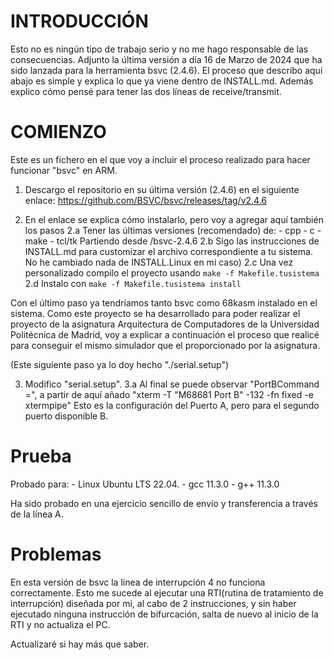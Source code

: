 # INTRODUCCIÓN
Esto no es ningún tipo de trabajo serio y no me hago responsable de las consecuencias.
Adjunto la última versión a día 16 de Marzo de 2024 que ha sido lanzada para la herramienta bsvc (2.4.6). El proceso que describo aquí abajo es simple y explica lo que ya viene dentro de INSTALL.md. Además explico cómo pensé para tener las dos líneas de receive/transmit.

# COMIENZO 

Este es un fichero en el que voy a incluir el proceso realizado para hacer funcionar "bsvc" en ARM.

1. Descargo el repositorio en su última versión (2.4.6) en el siguiente enlace: https://github.com/BSVC/bsvc/releases/tag/v2.4.6

2. En el enlace se explica cómo instalarlo, pero voy a agregar aquí también los pasos
        2.a Tener las últimas versiones (recomendado) de:
                - cpp
                - c
                - make
                - tcl/tk
        Partiendo desde /bsvc-2.4.6
        2.b Sigo las instrucciones de INSTALL.md para customizar el archivo correspondiente a tu sistema. No he cambiado nada de INSTALL.Linux en mi caso)
        2.c Una vez personalizado compilo el proyecto usando `make -f Makefile.tusistema`
        2.d Instalo con `make -f Makefile.tusistema install`

Con el último paso ya tendríamos tanto bsvc como 68kasm instalado en el sistema.
Como este proyecto se ha desarrollado para poder realizar el proyecto de la asignatura Arquitectura de Computadores de la Universidad Politécnica de Madrid, voy a explicar a continuación el proceso que realicé para conseguir el mismo simulador que el proporcionado por la asignatura.

(Este siguiente paso ya lo doy hecho "./serial.setup")

3. Modifico "serial.setup".
        3.a Al final se puede observar "PortBCommand =", a partir de aquí añado "xterm -T "M68681 Port B" -132 -fn fixed -e xtermpipe"
        Esto es la configuración del Puerto A, pero para el segundo puerto disponible B.

# Prueba
Probado para:
	- Linux Ubuntu LTS 22.04.
 	- gcc 11.3.0
  	- g++ 11.3.0

Ha sido probado en una ejercicio sencillo de envío y transferencia a través de la línea A. 

# Problemas
En esta versión de bsvc la línea de interrupción 4 no funciona correctamente. Esto me sucede al ejecutar una RTI(rutina de tratamiento de interrupción) diseñada por mi, al cabo de 2 instrucciones, y sin haber ejecutado ninguna instrucción de bifurcación, salta de nuevo al inicio de la RTI y no actualiza el PC.

Actualizaré si hay más que saber.
